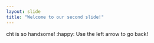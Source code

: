 ```yaml
---
layout: slide
title: "Welcome to our second slide!"
---
```

cht is so handsome! :happy:
Use the left arrow to go back!
